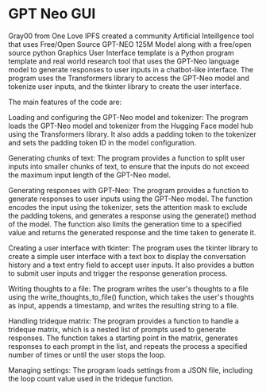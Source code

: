 
# GPT Neo GUI
Gray00 from One Love IPFS created a community Artificial Inteillgence tool that uses Free/Open Source GPT-NEO 125M Model along with a free/open source python Graphics User Interface template is a Python program template and real world research tool that uses the GPT-Neo language model to generate responses to user inputs in a chatbot-like interface. The program uses the Transformers library to access the GPT-Neo model and tokenize user inputs, and the tkinter library to create the user interface.

The main features of the code are:

Loading and configuring the GPT-Neo model and tokenizer: The program loads the GPT-Neo model and tokenizer from the Hugging Face model hub using the Transformers library. It also adds a padding token to the tokenizer and sets the padding token ID in the model configuration.

Generating chunks of text: The program provides a function to split user inputs into smaller chunks of text, to ensure that the inputs do not exceed the maximum input length of the GPT-Neo model.

Generating responses with GPT-Neo: The program provides a function to generate responses to user inputs using the GPT-Neo model. The function encodes the input using the tokenizer, sets the attention mask to exclude the padding tokens, and generates a response using the generate() method of the model. The function also limits the generation time to a specified value and returns the generated response and the time taken to generate it.

Creating a user interface with tkinter: The program uses the tkinter library to create a simple user interface with a text box to display the conversation history and a text entry field to accept user inputs. It also provides a button to submit user inputs and trigger the response generation process.

Writing thoughts to a file: The program writes the user's thoughts to a file using the write_thoughts_to_file() function, which takes the user's thoughts as input, appends a timestamp, and writes the resulting string to a file.

Handling trideque matrix: The program provides a function to handle a trideque matrix, which is a nested list of prompts used to generate responses. The function takes a starting point in the matrix, generates responses to each prompt in the list, and repeats the process a specified number of times or until the user stops the loop.

Managing settings: The program loads settings from a JSON file, including the loop count value used in the trideque function.
